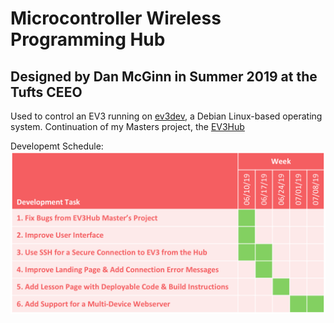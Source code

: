 # Microcontroller Wireless Programming Hub
## Designed by Dan McGinn in Summer 2019 at the Tufts CEEO

Used to control an EV3 running on <a href="https://www.ev3dev.org/">ev3dev</a>, a Debian Linux-based operating system. Continuation of my Masters project, the <a href="https://github.com/DanielMcGinn18/EV3Hub">EV3Hub</a>

Developemt Schedule:
![alt text](https://github.com/tuftsceeo/ProgrammingHub/blob/master/docs/DevelopmentSchedule.png?raw=true)